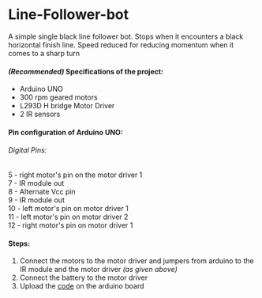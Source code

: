 # Line-Follower-bot
A simple single black line follower bot. Stops when it encounters a black horizontal finish line. Speed reduced for reducing momentum when it comes to a sharp turn

####  _(Recommended)_ Specifications of the project:
* Arduino UNO
* 300 rpm geared motors
* L293D H bridge Motor Driver
* 2 IR sensors

#### __Pin configuration of Arduino UNO:__
###### Digital Pins:
5 - right motor's pin on the motor driver 1</br>
7 - IR module out</br>
8 - Alternate Vcc pin</br>
9 - IR module out</br>
10 - left motor's pin on motor driver 1</br>
11 - left motor's pin on motor driver 2</br>
12 - right motor's pin on motor driver 1</br>

#### Steps:
1. Connect the motors to the motor driver and jumpers from arduino to the IR module and the motor driver _(as given above)_
1. Connect the battery to the motor driver
1. Upload the [code](https://github.com/sagnik106/Line-Follower-bot/blob/master/linefoll.ino) on the arduino board
